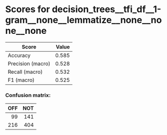 # Scores for decision_trees__tfi_df__1-gram__none__lemmatize__none__none__none
|      Score      |Value|
|-----------------|----:|
|Accuracy         |0.585|
|Precision (macro)|0.528|
|Recall (macro)   |0.532|
|F1 (macro)       |0.525|

### Confusion matrix:
|OFF|NOT|
|--:|--:|
| 99|141|
|216|404|
